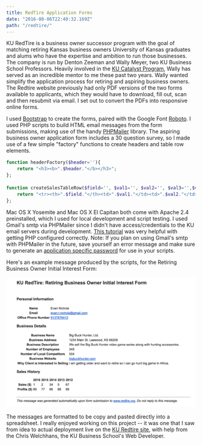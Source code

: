 ```yaml
---
title: RedTire Application Forms
date: "2016-08-06T22:40:32.169Z"
path: "/redtire/"
---
```


KU RedTire is a business owner successor program with the goal of matching retiring Kansas business owners University of Kansas graduates and alums who have the expertise and ambition to run those businesses. The company is run by Denton Zeeman and Wally Meyer, two KU Business School Professors. Heavily involved in the [KU Catalyst Program](https://catalyst.ku.edu/), Wally has served as an incredible mentor to me these past two years. Wally wanted simplify the application process for retiring and aspiring business owners. The Redtire website previously had only PDF versions of the two forms available to applicants, which they would have to download, fill out, scan and then resubmit via email. I set out to convert the PDFs into responsive online forms.

I used [Bootstrap](http://getbootstrap.com/) to create the forms, paired with the Google Font [Roboto](https://www.google.com/fonts/specimen/Roboto). I used PHP scripts to build HTML email messages from the form submissions, making use of the handy [PHPMailer](https://github.com/PHPMailer/PHPMailer) library. The aspiring business owner application form includes a 30 question survey, so I made use of a few simple "factory" functions to create headers and table row elements.

```php
function headerFactory($header=''){
    return "<h3><b>".$header."</b></h3>";
};

function createSalesTableRow($field='', $val1='', $val2='', $val3='',$val4='',$val5=''){
    return "<tr><th>".$field."</th><td>".$val1."</td><td>".$val2."</td><td>".$val3."</td><td>".$val4."</td><td>".$val5."</td></tr>";
};
```

Mac OS X Yosemite and Mac OS X El Capitan both come with Apache 2.4 preinstalled, which I used for local development and script testing. I used Gmail's smtp via PHPMailer since I didn't have access/credentials to the KU email servers during development. [This tutorial](https://coolestguidesontheplanet.com/get-apache-mysql-php-and-phpmyadmin-working-on-osx-10-11-el-capitan/) was very helpful with getting PHP configured correctly. Note: If you plan on using Gmail's smtp with PHPMailer in the future, save yourself an error message and make sure to generate an [application specific password](https://support.google.com/accounts/answer/185833?hl=en) for use in your scripts.

Here's an example message produced by the scripts, for the Retiring Business Owner Initial Interest Form:

![](retiringsub.png)

The messages are formatted to be copy and pasted directly into a spreadsheet. I really enjoyed working on this project -- it was one that I saw from idea to actual deployment live on the [KU Redtire site](http://redtire.dept.ku.edu/), with help from the Chris Welchhans, the KU Business School's Web Developer.
